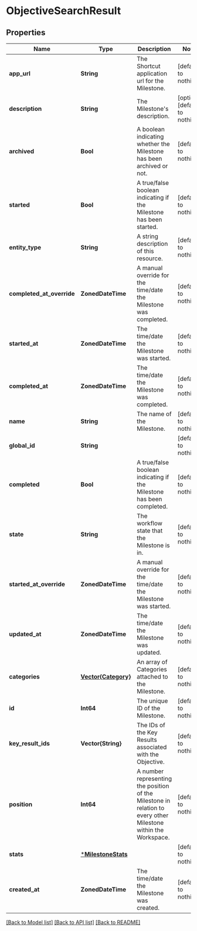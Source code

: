 # ObjectiveSearchResult


## Properties
Name | Type | Description | Notes
------------ | ------------- | ------------- | -------------
**app_url** | **String** | The Shortcut application url for the Milestone. | [default to nothing]
**description** | **String** | The Milestone&#39;s description. | [optional] [default to nothing]
**archived** | **Bool** | A boolean indicating whether the Milestone has been archived or not. | [default to nothing]
**started** | **Bool** | A true/false boolean indicating if the Milestone has been started. | [default to nothing]
**entity_type** | **String** | A string description of this resource. | [default to nothing]
**completed_at_override** | **ZonedDateTime** | A manual override for the time/date the Milestone was completed. | [default to nothing]
**started_at** | **ZonedDateTime** | The time/date the Milestone was started. | [default to nothing]
**completed_at** | **ZonedDateTime** | The time/date the Milestone was completed. | [default to nothing]
**name** | **String** | The name of the Milestone. | [default to nothing]
**global_id** | **String** |  | [default to nothing]
**completed** | **Bool** | A true/false boolean indicating if the Milestone has been completed. | [default to nothing]
**state** | **String** | The workflow state that the Milestone is in. | [default to nothing]
**started_at_override** | **ZonedDateTime** | A manual override for the time/date the Milestone was started. | [default to nothing]
**updated_at** | **ZonedDateTime** | The time/date the Milestone was updated. | [default to nothing]
**categories** | [**Vector{Category}**](Category.md) | An array of Categories attached to the Milestone. | [default to nothing]
**id** | **Int64** | The unique ID of the Milestone. | [default to nothing]
**key_result_ids** | **Vector{String}** | The IDs of the Key Results associated with the Objective. | [default to nothing]
**position** | **Int64** | A number representing the position of the Milestone in relation to every other Milestone within the Workspace. | [default to nothing]
**stats** | [***MilestoneStats**](MilestoneStats.md) |  | [default to nothing]
**created_at** | **ZonedDateTime** | The time/date the Milestone was created. | [default to nothing]


[[Back to Model list]](../README.md#models) [[Back to API list]](../README.md#api-endpoints) [[Back to README]](../README.md)


